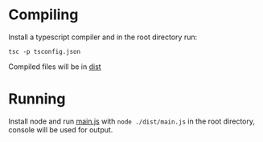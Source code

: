 # Compiling

Install a typescript compiler and in the root directory run:

`tsc -p tsconfig.json`

Compiled files will be in [dist](./dist)

# Running

Install node and run [main.js](./dist/main.js) with `node ./dist/main.js` in the root directory, console will be used for output.
